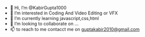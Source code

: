 - 👋 Hi, I’m @KabirGupta1000
- 👀 I’m interested in Coding And Video Editing or VFX
- 🌱 I’m currently learning javascript,css,html
- 💞️ I’m looking to collaborate on ...
- 📫 to reach to me contacct me on guptakabir2010@gmail.com

<!---
KabirGupta1000/KabirGupta1000 is a ✨ special ✨ repository because its `README.md` (this file) appears on your GitHub profile.
You can click the Preview link to take a look at your changes.
--->
